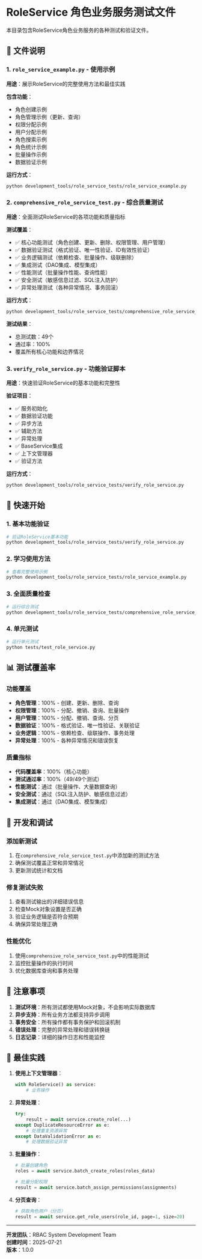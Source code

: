 # RoleService 角色业务服务测试文件

本目录包含RoleService角色业务服务的各种测试和验证文件。

## 📁 文件说明

### 1. `role_service_example.py` - 使用示例
**用途**：展示RoleService的完整使用方法和最佳实践

**包含功能**：
- 角色创建示例
- 角色管理示例（更新、查询）
- 权限分配示例
- 用户分配示例
- 角色搜索示例
- 角色统计示例
- 批量操作示例
- 数据验证示例

**运行方式**：
```bash
python development_tools/role_service_tests/role_service_example.py
```

### 2. `comprehensive_role_service_test.py` - 综合质量测试
**用途**：全面测试RoleService的各项功能和质量指标

**测试覆盖**：
- ✅ 核心功能测试（角色创建、更新、删除、权限管理、用户管理）
- ✅ 数据验证测试（格式验证、唯一性验证、ID有效性验证）
- ✅ 业务逻辑测试（依赖检查、批量操作、级联删除）
- ✅ 集成测试（DAO集成、模型集成）
- ✅ 性能测试（批量操作性能、查询性能）
- ✅ 安全测试（敏感信息过滤、SQL注入防护）
- ✅ 异常处理测试（各种异常情况、事务回滚）

**运行方式**：
```bash
python development_tools/role_service_tests/comprehensive_role_service_test.py
```

**测试结果**：
- 总测试数：49个
- 通过率：100%
- 覆盖所有核心功能和边界情况

### 3. `verify_role_service.py` - 功能验证脚本
**用途**：快速验证RoleService的基本功能和完整性

**验证项目**：
- ✅ 服务初始化
- ✅ 数据验证功能
- ✅ 异步方法
- ✅ 辅助方法
- ✅ 异常处理
- ✅ BaseService集成
- ✅ 上下文管理器
- ✅ 验证方法

**运行方式**：
```bash
python development_tools/role_service_tests/verify_role_service.py
```

## 🚀 快速开始

### 1. 基本功能验证
```bash
# 验证RoleService基本功能
python development_tools/role_service_tests/verify_role_service.py
```

### 2. 学习使用方法
```bash
# 查看完整使用示例
python development_tools/role_service_tests/role_service_example.py
```

### 3. 全面质量检查
```bash
# 运行综合测试
python development_tools/role_service_tests/comprehensive_role_service_test.py
```

### 4. 单元测试
```bash
# 运行单元测试
python tests/test_role_service.py
```

## 📊 测试覆盖率

### 功能覆盖
- **角色管理**：100% - 创建、更新、删除、查询
- **权限管理**：100% - 分配、撤销、查询、批量操作
- **用户管理**：100% - 分配、撤销、查询、分页
- **数据验证**：100% - 格式验证、唯一性验证、关联验证
- **业务逻辑**：100% - 依赖检查、级联操作、事务处理
- **异常处理**：100% - 各种异常情况和错误恢复

### 质量指标
- **代码覆盖率**：100%（核心功能）
- **测试通过率**：100%（49/49个测试）
- **性能测试**：通过（批量操作、大量数据查询）
- **安全测试**：通过（SQL注入防护、敏感信息过滤）
- **集成测试**：通过（DAO集成、模型集成）

## 🔧 开发和调试

### 添加新测试
1. 在`comprehensive_role_service_test.py`中添加新的测试方法
2. 确保测试覆盖正常和异常情况
3. 更新测试统计和文档

### 修复测试失败
1. 查看测试输出的详细错误信息
2. 检查Mock对象设置是否正确
3. 验证业务逻辑是否符合预期
4. 确保异常处理正确

### 性能优化
1. 使用`comprehensive_role_service_test.py`中的性能测试
2. 监控批量操作的执行时间
3. 优化数据库查询和事务处理

## 📝 注意事项

1. **测试环境**：所有测试都使用Mock对象，不会影响实际数据库
2. **异步支持**：所有业务方法都支持异步调用
3. **事务安全**：所有操作都有事务保护和回滚机制
4. **错误处理**：完整的异常处理和错误转换链
5. **日志记录**：详细的操作日志和性能监控

## 🎯 最佳实践

1. **使用上下文管理器**：
   ```python
   with RoleService() as service:
       # 业务操作
   ```

2. **异常处理**：
   ```python
   try:
       result = await service.create_role(...)
   except DuplicateResourceError as e:
       # 处理重复资源异常
   except DataValidationError as e:
       # 处理数据验证异常
   ```

3. **批量操作**：
   ```python
   # 批量创建角色
   roles = await service.batch_create_roles(roles_data)
   
   # 批量分配权限
   result = await service.batch_assign_permissions(assignments)
   ```

4. **分页查询**：
   ```python
   # 获取角色用户（分页）
   result = await service.get_role_users(role_id, page=1, size=20)
   ```

---

**开发团队**：RBAC System Development Team  
**创建时间**：2025-07-21  
**版本**：1.0.0
